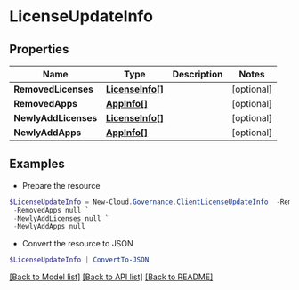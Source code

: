 # LicenseUpdateInfo
## Properties

Name | Type | Description | Notes
------------ | ------------- | ------------- | -------------
**RemovedLicenses** | [**LicenseInfo[]**](LicenseInfo.md) |  | [optional] 
**RemovedApps** | [**AppInfo[]**](AppInfo.md) |  | [optional] 
**NewlyAddLicenses** | [**LicenseInfo[]**](LicenseInfo.md) |  | [optional] 
**NewlyAddApps** | [**AppInfo[]**](AppInfo.md) |  | [optional] 

## Examples

- Prepare the resource
```powershell
$LicenseUpdateInfo = New-Cloud.Governance.ClientLicenseUpdateInfo  -RemovedLicenses null `
 -RemovedApps null `
 -NewlyAddLicenses null `
 -NewlyAddApps null
```

- Convert the resource to JSON
```powershell
$LicenseUpdateInfo | ConvertTo-JSON
```

[[Back to Model list]](../README.md#documentation-for-models) [[Back to API list]](../README.md#documentation-for-api-endpoints) [[Back to README]](../README.md)

